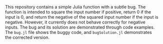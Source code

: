 This repository contains a simple Julia function with a subtle bug. The function is intended to square the input number if positive, return 0 if the input is 0, and return the negative of the squared input number if the input is negative. However, it currently does not behave correctly for negative inputs. The bug and its solution are demonstrated through code examples. The `bug.jl` file shows the buggy code, and `bugSolution.jl` demonstrates the corrected version.